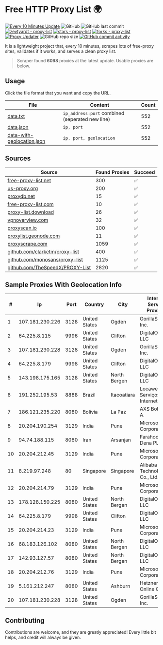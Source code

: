 
# Free HTTP Proxy List 🌍

[![Every 10 Minutes Update](https://github.com/mertguvencli/http-proxy-list/actions/workflows/main.yml/badge.svg?branch=main)](https://github.com/mertguvencli/http-proxy-list/actions/workflows/main.yml)
![GitHub](https://img.shields.io/github/license/mertguvencli/http-proxy-list)
![GitHub last commit](https://img.shields.io/github/last-commit/mertguvencli/http-proxy-list)
[![zevtyardt - proxy-list](https://img.shields.io/static/v1?label=zevtyardt&message=proxy-list&color=blue&logo=github)](https://github.com/zevtyardt/proxy-list "Go to GitHub repo")
[![stars - proxy-list](https://img.shields.io/github/stars/zevtyardt/proxy-list?style=social)](https://github.com/zevtyardt/proxy-list)
[![forks - proxy-list](https://img.shields.io/github/forks/zevtyardt/proxy-list?style=social)](https://github.com/zevtyardt/proxy-list)
[![Proxy Updater](https://github.com/zevtyardt/proxy-list/workflows/Proxy%20Updater/badge.svg)](https://github.com/zevtyardt/proxy-list/actions?query=workflow:"Proxy+Updater")
![GitHub repo size](https://img.shields.io/github/repo-size/zevtyardt/proxy-list)
[![GitHub commit activity](https://img.shields.io/github/commit-activity/m/zevtyardt/proxy-list?logo=commits)](https://github.com/zevtyardt/proxy-list/commits/main)

It is a lightweight project that, every 10 minutes, scrapes lots of free-proxy sites, validates if it works, and serves a clean proxy list.

> Scraper found **6098** proxies at the latest update. Usable proxies are below.

## Usage

Click the file format that you want and copy the URL.

|File|Content|Count|
|----|-------|-----|
|[data.txt](https://raw.githubusercontent.com/mertguvencli/http-proxy-list/main/proxy-list/data.txt)|`ip_address:port` combined (seperated new line)|552|
|[data.json](https://raw.githubusercontent.com/mertguvencli/http-proxy-list/main/proxy-list/data.json)|`ip, port`|552|
|[data-with-geolocation.json](https://raw.githubusercontent.com/mertguvencli/http-proxy-list/main/proxy-list/data-with-geolocation.json)|`ip, port, geolocation`|552|

## Sources

|Source|Found Proxies|Succeed|
|------|-------------|-------|
|[free-proxy-list.net](https://free-proxy-list.net)|300|✅|
|[us-proxy.org](https://www.us-proxy.org)|200|✅|
|[proxydb.net](http://proxydb.net)|15|✅|
|[free-proxy-list.com](https://free-proxy-list.com/?page=&port=&type%5B%5D=http&type%5B%5D=https&up_time=0&search=Search)|10|✅|
|[proxy-list.download](https://www.proxy-list.download/HTTP)|26|✅|
|[vpnoverview.com](https://vpnoverview.com/privacy/anonymous-browsing/free-proxy-servers)|32|✅|
|[proxyscan.io](https://www.proxyscan.io)|100|✅|
|[proxylist.geonode.com](https://proxylist.geonode.com/api/proxy-list?limit=300&page=1&sort_by=lastChecked&sort_type=desc&protocols=http,https)|11|✅|
|[proxyscrape.com](https://api.proxyscrape.com/v2/?request=displayproxies&protocol=http&timeout=10000&country=all&ssl=all&anonymity=all)|1059|✅|
|[github.com/clarketm/proxy-list](https://raw.githubusercontent.com/clarketm/proxy-list/master/proxy-list-raw.txt)|400|✅|
|[github.com/monosans/proxy-list](https://raw.githubusercontent.com/monosans/proxy-list/main/proxies/http.txt)|1125|✅|
|[github.com/TheSpeedX/PROXY-List](https://raw.githubusercontent.com/TheSpeedX/PROXY-List/master/http.txt)|2820|✅|


## Sample Proxies With Geolocation Info

|#|Ip|Port|Country|City|Internet Service Provider|
|-|--|----|-------|----|-------------------------|
|1|107.181.230.226|3128|United States|Ogden|GorillaServers, Inc.|
|2|64.225.8.115|9996|United States|Clifton|DigitalOcean, LLC|
|3|107.181.230.228|3128|United States|Ogden|GorillaServers, Inc.|
|4|64.225.8.179|9998|United States|Clifton|DigitalOcean, LLC|
|5|143.198.175.165|3128|United States|North Bergen|DigitalOcean, LLC|
|6|191.252.195.53|8888|Brazil|Itacoatiara|Locaweb Serviços de Internet S/A|
|7|186.121.235.220|8080|Bolivia|La Paz|AXS Bolivia S. A.|
|8|20.204.190.254|3129|India|Pune|Microsoft Corporation|
|9|94.74.188.115|8080|Iran|Arsanjan|Farahoosh Dena PLC|
|10|20.204.212.45|3129|India|Pune|Microsoft Corporation|
|11|8.219.97.248|80|Singapore|Singapore|Alibaba (US) Technology Co., Ltd.|
|12|20.204.214.79|3129|India|Pune|Microsoft Corporation|
|13|178.128.150.225|8080|United States|North Bergen|DigitalOcean, LLC|
|14|64.225.8.179|9998|United States|Clifton|DigitalOcean, LLC|
|15|20.204.214.23|3129|India|Pune|Microsoft Corporation|
|16|68.183.126.102|8080|United States|North Bergen|DigitalOcean, LLC|
|17|142.93.127.57|8080|United States|North Bergen|DigitalOcean, LLC|
|18|20.204.212.76|3129|India|Pune|Microsoft Corporation|
|19|5.161.212.247|8080|United States|Ashburn|Hetzner Online GmbH|
|20|107.181.230.228|3128|United States|Ogden|GorillaServers, Inc.|



## Contributing

Contributions are welcome, and they are greatly appreciated! Every
little bit helps, and credit will always be given.

